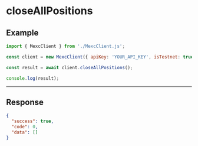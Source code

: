 # closeAllPositions

## Example

```js
import { MexcClient } from './MexcClient.js';

const client = new MexcClient({ apiKey: 'YOUR_API_KEY', isTestnet: true });

const result = await client.closeAllPositions();

console.log(result);
```

---

## Response

```JSON
{ 
  "success": true,
  "code": 0,
  "data": [] 
}
```